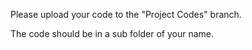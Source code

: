 Please upload your code to the "Project Codes" branch.

The code should be in a sub folder of your name. 

